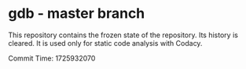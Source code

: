 # gdb - master branch

This repository contains the frozen state of the repository.
Its history is cleared. It is used only for static code
analysis with Codacy.

Commit Time: 1725932070